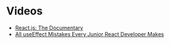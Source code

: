# Videos

- [React.js: The Documentary](https://www.youtube.com/watch?v=8pDqJVdNa44)
- [All useEffect Mistakes Every Junior React Developer Makes](https://www.youtube.com/watch?v=QQYeipc_cik&ab_channel=LamaDev)
